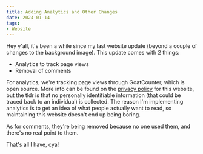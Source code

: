 ```yaml
---
title: Adding Analytics and Other Changes
date: 2024-01-14
tags:
- Website
---
```


Hey y'all, it's been a while since my last website update (beyond a couple of changes to the background image). This update comes with 2 things:
- Analytics to track page views
- Removal of comments

For analytics, we're tracking page views through GoatCounter, which is open source. More info can be found on the [privacy policy](/privacy-policy) for this website, but the tldr is that no personally identifiable information (that could be traced back to an individual) is collected. The reason I'm implementing analytics is to get an idea of what people actually want to read, so maintaining this website doesn't end up being boring.

As for comments, they're being removed because no one used them, and there's no real point to them. 

That's all I have, cya!
